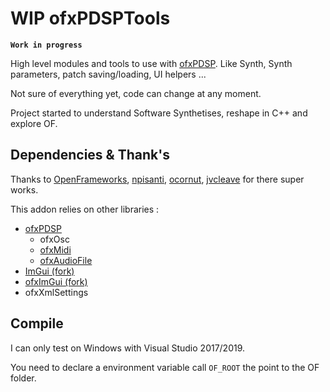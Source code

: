 # WIP ofxPDSPTools

**`Work in progress`**    

High level modules and tools to use with [ofxPDSP](https://github.com/npisanti/ofxPDSP). Like Synth, Synth parameters, patch saving/loading, UI helpers ... 

Not sure of everything yet, code can change at any moment.

Project started to understand Software Synthetises, reshape in C++ and explore OF.

## Dependencies & Thank's

Thanks to [OpenFrameworks](https://openframeworks.cc/), [npisanti](https://github.com/npisanti), [ocornut](https://github.com/ocornut), [jvcleave](https://github.com/jvcleave) for there super works.

This addon relies on other libraries :

- [ofxPDSP](https://github.com/npisanti/ofxPDSP)
   - ofxOsc
   - [ofxMidi]()
   - [ofxAudioFile]()
- [ImGui (fork)](https://github.com/MacFurax/imgui)
- [ofxImGui (fork)](https://github.com/MacFurax/ofxImGui)
- ofxXmlSettings

## Compile

I can only test on Windows with Visual Studio 2017/2019.

You need to declare a environment variable call `OF_ROOT` the point to the OF folder.












